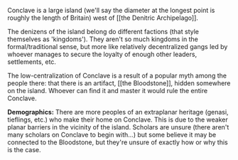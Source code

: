 Conclave is a large island (we'll say the diameter at the longest point is roughly the length of Britain) west of [[the Denitric Archipelago]]. 

The denizens of the island belong do different factions (that style themselves as 'kingdoms'). They aren't so much kingdoms in the formal/traditional sense, but more like relatively decentralized gangs led by whoever manages to secure the loyalty of enough other leaders, settlements, etc. 

The low-centralization of Conclave is a result of a popular myth among the people there: that there is an artifact, [[the Bloodstone]], hidden somewhere on the island. Whoever can find it and master it would rule the entire Conclave. 

**Demographics:** There are more peoples of an extraplanar heritage (genasi, tieflings, etc.) who make their home on Conclave. This is due to the weaker planar barriers in the vicinity of the island. Scholars are unsure (there aren't many scholars on Conclave to begin with...) but some believe it may be connected to the Bloodstone, but they're unsure of exactly how or why this is the case. 
